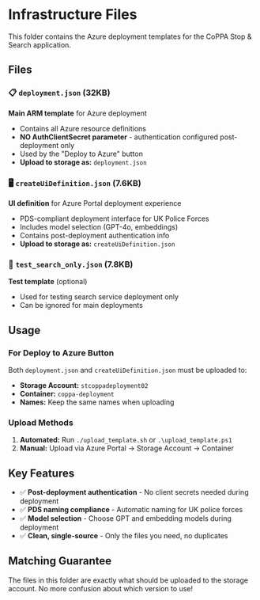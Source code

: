 # Infrastructure Files

This folder contains the Azure deployment templates for the CoPPA Stop & Search application.

## Files

### 📋 `deployment.json` (32KB)
**Main ARM template** for Azure deployment
- Contains all Azure resource definitions
- **NO AuthClientSecret parameter** - authentication configured post-deployment only
- Used by the "Deploy to Azure" button
- **Upload to storage as:** `deployment.json`

### 🖥️ `createUiDefinition.json` (7.6KB)
**UI definition** for Azure Portal deployment experience
- PDS-compliant deployment interface for UK Police Forces
- Includes model selection (GPT-4o, embeddings)
- Contains post-deployment authentication info
- **Upload to storage as:** `createUiDefinition.json`

### 🧪 `test_search_only.json` (7.8KB)
**Test template** (optional)
- Used for testing search service deployment only
- Can be ignored for main deployments

## Usage

### For Deploy to Azure Button
Both `deployment.json` and `createUiDefinition.json` must be uploaded to:
- **Storage Account:** `stcoppadeployment02`
- **Container:** `coppa-deployment`
- **Names:** Keep the same names when uploading

### Upload Methods
1. **Automated:** Run `./upload_template.sh` or `.\upload_template.ps1`
2. **Manual:** Upload via Azure Portal → Storage Account → Container

## Key Features
- ✅ **Post-deployment authentication** - No client secrets needed during deployment
- ✅ **PDS naming compliance** - Automatic naming for UK police forces
- ✅ **Model selection** - Choose GPT and embedding models during deployment
- ✅ **Clean, single-source** - Only the files you need, no duplicates

## Matching Guarantee
The files in this folder are exactly what should be uploaded to the storage account. No more confusion about which version to use!
